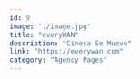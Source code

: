 ```yaml
---
id: 9
image: './image.jpg'
title: "everyWAN"
description: "Cinesa Se Mueve"
link: "https://everywan.com"
category: "Agency Pages"
---
```

